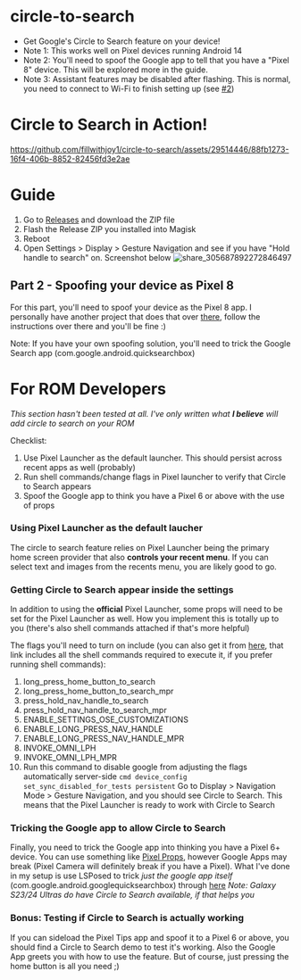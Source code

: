 # circle-to-search
- Get Google's Circle to Search feature on your device!
- Note 1: This works well on Pixel devices running Android 14
- Note 2: You'll need to spoof the Google app to tell that you have a "Pixel 8" device. This will be explored more in the guide.
- Note 3: Assistant features may be disabled after flashing. This is normal, you need to connect to Wi-Fi to finish setting up (see [#2](https://github.com/fillwithjoy1/circle-to-search/issues/2))

# Circle to Search in Action!
https://github.com/fillwithjoy1/circle-to-search/assets/29514446/88fb1273-16f4-406b-8852-82456fd3e2ae

# Guide
1. Go to [Releases](https://github.com/fillwithjoy1/circle-to-search/releases/tag/Release) and download the ZIP file
2. Flash the Release ZIP you installed into Magisk
3. Reboot
4. Open Settings > Display > Gesture Navigation and see if you have "Hold handle to search" on. Screenshot below ![share_305687892272846497](https://github.com/fillwithjoy1/circle-to-search/assets/29514446/4fbf74fa-e66c-4c7e-b036-ef783fecd26e)

## Part 2 - Spoofing your device as Pixel 8
For this part, you'll need to spoof your device as the Pixel 8 app. I personally have another project that does that over [there](https://github.com/fillwithjoy1/circle-to-search-spoofer), follow the instructions over there and you'll be fine :)

Note: If you have your own spoofing solution, you'll need to trick the Google Search app (com.google.android.quicksearchbox)

# For ROM Developers
_This section hasn't been tested at all. I've only written what **I believe** will add circle to search on your ROM_

Checklist:
1. Use Pixel Launcher as the default launcher. This should persist across recent apps as well (probably)
2. Run shell commands/change flags in Pixel launcher to verify that Circle to Search appears
3. Spoof the Google app to think you have a Pixel 6 or above with the use of props

### Using Pixel Launcher as the default laucher
The circle to search feature relies on Pixel Launcher being the primary home screen provider that also **controls your recent menu**. If you can select text and images from the recents menu, you are likely good to go.

### Getting Circle to Search appear inside the settings
In addition to using the **official** Pixel Launcher, some props will need to be set for the Pixel Launcher as well. How you implement this is totally up to you (there's also shell commands attached if that's more helpful)

The flags you'll need to turn on include (you can also get it from [here](https://github.com/fillwithjoy1/circle-to-search/blob/main/customize.sh), that link includes all the shell commands required to execute it, if you prefer running shell commands):
1. long_press_home_button_to_search
2. long_press_home_button_to_search_mpr
3. press_hold_nav_handle_to_search
4. press_hold_nav_handle_to_search_mpr
5. ENABLE_SETTINGS_OSE_CUSTOMIZATIONS
6. ENABLE_LONG_PRESS_NAV_HANDLE
7. ENABLE_LONG_PRESS_NAV_HANDLE_MPR
8. INVOKE_OMNI_LPH
9. INVOKE_OMNI_LPH_MPR
10. Run this command to disable google from adjusting the flags automatically server-side  `cmd device_config set_sync_disabled_for_tests persistent`
Go to Display > Navigation Mode > Gesture Navigation, and you should see Circle to Search. This means that the Pixel Launcher is ready to work with Circle to Search

### Tricking the Google app to allow Circle to Search
Finally, you need to trick the Google app into thinking you have a Pixel 6+ device. You can use something like [Pixel Props](https://github.com/Pixel-Props), however Google Apps may break (Pixel Camera will definitely break if you have a Pixel). What I've done in my setup is use LSPosed to trick _just the google app itself_ (com.google.android.googlequicksearchbox) through [here](https://github.com/fillwithjoy1/circle-to-search-spoofer)
_Note: Galaxy S23/24 Ultras do have Circle to Search available, if that helps you_

### Bonus: Testing if Circle to Search is actually working
If you can sideload the Pixel Tips app and spoof it to a Pixel 6 or above, you should find a Circle to Search demo to test it's working. Also the Google App greets you with how to use the feature. But of course, just pressing the home button is all you need ;)

